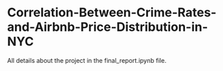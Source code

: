 # Correlation-Between-Crime-Rates-and-Airbnb-Price-Distribution-in-NYC
All details about the project in the final_report.ipynb file.

